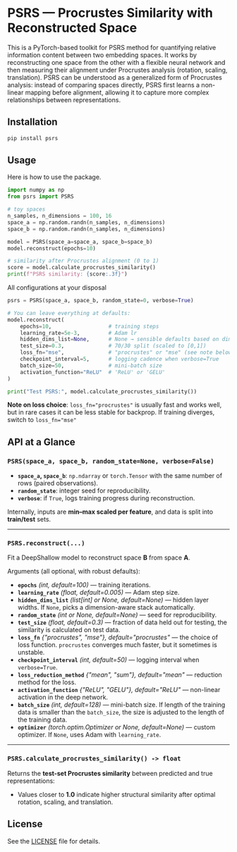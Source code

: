 # PSRS — Procrustes Similarity with Reconstructed Space

This is a PyTorch-based toolkit for PSRS method for quantifying relative information content 
between two embedding spaces. It works by reconstructing one space from the other with a flexible neural network and then measuring their alignment under Procrustes analysis (rotation, scaling, translation).
PSRS can be understood as a generalized form of Procrustes analysis: instead of comparing spaces directly, PSRS first learns a non-linear mapping before alignment, allowing it to capture more complex relationships between representations.

## Installation

```bash
pip install psrs
```

## Usage
Here is how to use the package.

```python
import numpy as np
from psrs import PSRS

# toy spaces
n_samples, n_dimensions = 100, 16
space_a = np.random.randn(n_samples, n_dimensions)
space_b = np.random.randn(n_samples, n_dimensions)

model = PSRS(space_a=space_a, space_b=space_b)
model.reconstruct(epochs=10)  

# similarity after Procrustes alignment (0 to 1)
score = model.calculate_procrustes_similarity()
print(f"PSRS similarity: {score:.3f}")
```

All configurations at your disposal
```python
psrs = PSRS(space_a, space_b, random_state=0, verbose=True)

# You can leave everything at defaults:
model.reconstruct(
    epochs=10,                  # training steps
    learning_rate=5e-3,         # Adam lr
    hidden_dims_list=None,      # None → sensible defaults based on dims of A and B
    test_size=0.3,              # 70/30 split (scaled to [0,1])
    loss_fn="mse",              # "procrustes" or "mse" (see note below)
    checkpoint_interval=5,      # logging cadence when verbose=True
    batch_size=50,              # mini-batch size
    activation_function="ReLU"  # 'ReLU' or 'GELU'
)

print("Test PSRS:", model.calculate_procrustes_similarity())
```
**Note on loss choice**: `loss_fn="procrustes"` is usually fast and works well, but in rare cases it can be less stable for backprop. If training diverges, switch to `loss_fn="mse"` 

## API at a Glance

### `PSRS(space_a, space_b, random_state=None, verbose=False)`

- **`space_a`, `space_b`**: `np.ndarray` or `torch.Tensor` with the same number of rows (paired observations).  
- **`random_state`**: integer seed for reproducibility.  
- **`verbose`**: if `True`, logs training progress during reconstruction.  

Internally, inputs are **min–max scaled per feature**, and data is split into **train/test** sets.

---

### `PSRS.reconstruct(...)`

Fit a DeepShallow model to reconstruct space **B** from space **A**.  

Arguments (all optional, with robust defaults):

- **`epochs`** *(int, default=100)* — training iterations.  
- **`learning_rate`** *(float, default=0.005)* — Adam step size.  
- **`hidden_dims_list`** *(list[int] or None, default=None)* — hidden layer widths. If `None`, picks a dimension-aware stack automatically.  
- **`random_state`** *(int or None, default=None)* — seed for reproducibility.  
- **`test_size`** *(float, default=0.3)* — fraction of data held out for testing, the similarity is calculated on test data.  
- **`loss_fn`** *{"procrustes", "mse"}, default="procrustes"* — the choice of loss function. `procrustes` converges much faster, but it sometimes is unstable.
- **`checkpoint_interval`** *(int, default=50)* — logging interval when `verbose=True`.  
- **`loss_reduction_method`** *{"mean", "sum"}, default="mean"* — reduction method for the loss.  
- **`activation_function`** *{"ReLU", "GELU"}, default="ReLU"* — non-linear activation in the deep network.  
- **`batch_size`** *(int, default=128)* — mini-batch size. If length of the training data is smaller than the `batch_size`, the size is adjusted to the length of the training data.    
- **`optimizer`** *(torch.optim.Optimizer or None, default=None)* — custom optimizer. If `None`, uses Adam with `learning_rate`.  

---

### `PSRS.calculate_procrustes_similarity() -> float`

Returns the **test-set Procrustes similarity** between predicted and true representations:  

- Values closer to **1.0** indicate higher structural similarity after optimal rotation, scaling, and translation.  


## License
See the [LICENSE](LICENSE) file for details.


